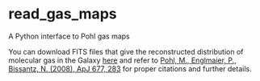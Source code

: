 # read_gas_maps

A Python interface to Pohl gas maps

You can download FITS files that give the reconstructed distribution of molecular gas in the Galaxy [here](http://www.app.physik.uni-potsdam.de/gas.html) and refer to [Pohl, M., Englmaier, P., Bissantz, N. (2008), ApJ 677, 283](http://adsabs.harvard.edu/cgi-bin/bib_query?arXiv:0712.4264) for proper citations and further details.
